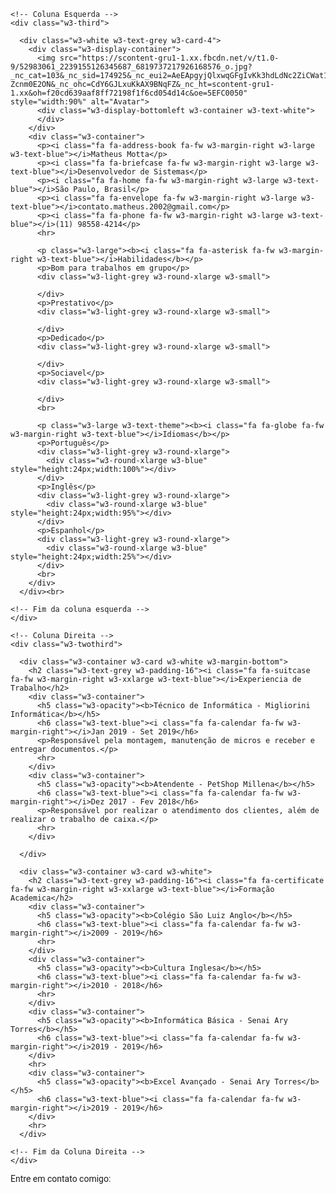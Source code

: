 <!DOCTYPE html>
<html>
<title>Curriculo</title>
<meta charset="UTF-8">
<meta name="viewport" content="width=device-width, initial-scale=1">
<link rel="stylesheet" href="https://www.w3schools.com/w3css/4/w3.css">
<link rel='stylesheet' href='https://fonts.googleapis.com/css?family=Roboto'>
<link rel="stylesheet" href="https://cdnjs.cloudflare.com/ajax/libs/font-awesome/4.7.0/css/font-awesome.min.css">
<style>
html,body,h1,h2,h3,h4,h5,h6 {font-family: "Roboto", sans-serif}
</style>
<body class="w3-light-grey">

<!-- Container da página -->
<div class="w3-content w3-margin-top" style="max-width:1400px;">

  <!-- Grade -->
  <div class="w3-row-padding">
  
    <!-- Coluna Esquerda -->
    <div class="w3-third">
    
      <div class="w3-white w3-text-grey w3-card-4">
        <div class="w3-display-container">
          <img src="https://scontent-gru1-1.xx.fbcdn.net/v/t1.0-9/52983061_2239155126345687_6819737217926168576_o.jpg?_nc_cat=103&_nc_sid=174925&_nc_eui2=AeEApgyjQlxwqGFgIvKk3hdLdNc2ZiCWat101zZmIJZq3dKTS_2dXtMPCy662UwOcydvSZ6MAXjMKC-Zcnm0E2ON&_nc_ohc=CdY6GJLxuKkAX9BNqFZ&_nc_ht=scontent-gru1-1.xx&oh=f20cd639aaf8ff72198f1f6cd054d14c&oe=5EFC0050" style="width:90%" alt="Avatar">
          <div class="w3-display-bottomleft w3-container w3-text-white">
          </div>
        </div>
        <div class="w3-container">
          <p><i class="fa fa-address-book fa-fw w3-margin-right w3-large w3-text-blue"></i>Matheus Motta</p>
          <p><i class="fa fa-briefcase fa-fw w3-margin-right w3-large w3-text-blue"></i>Desenvolvedor de Sistemas</p>
          <p><i class="fa fa-home fa-fw w3-margin-right w3-large w3-text-blue"></i>São Paulo, Brasil</p>
          <p><i class="fa fa-envelope fa-fw w3-margin-right w3-large w3-text-blue"></i>contato.matheus.2002@gmail.com</p>
          <p><i class="fa fa-phone fa-fw w3-margin-right w3-large w3-text-blue"></i>(11) 98558-4214</p>
          <hr>

          <p class="w3-large"><b><i class="fa fa-asterisk fa-fw w3-margin-right w3-text-blue"></i>Habilidades</b></p>
          <p>Bom para trabalhos em grupo</p>
          <div class="w3-light-grey w3-round-xlarge w3-small">
            
          </div>
          <p>Prestativo</p>
          <div class="w3-light-grey w3-round-xlarge w3-small">
           
          </div>
          <p>Dedicado</p>
          <div class="w3-light-grey w3-round-xlarge w3-small">
            
          </div>
          <p>Sociavel</p>
          <div class="w3-light-grey w3-round-xlarge w3-small">
            
          </div>
          <br>

          <p class="w3-large w3-text-theme"><b><i class="fa fa-globe fa-fw w3-margin-right w3-text-blue"></i>Idiomas</b></p>
          <p>Português</p>
          <div class="w3-light-grey w3-round-xlarge">
            <div class="w3-round-xlarge w3-blue" style="height:24px;width:100%"></div>
          </div>
          <p>Inglês</p>
          <div class="w3-light-grey w3-round-xlarge">
            <div class="w3-round-xlarge w3-blue" style="height:24px;width:95%"></div>
          </div>
          <p>Espanhol</p>
          <div class="w3-light-grey w3-round-xlarge">
            <div class="w3-round-xlarge w3-blue" style="height:24px;width:25%"></div>
          </div>
          <br>
        </div>
      </div><br>

    <!-- Fim da coluna esquerda -->
    </div>

    <!-- Coluna Direita -->
    <div class="w3-twothird">
    
      <div class="w3-container w3-card w3-white w3-margin-bottom">
        <h2 class="w3-text-grey w3-padding-16"><i class="fa fa-suitcase fa-fw w3-margin-right w3-xxlarge w3-text-blue"></i>Experiencia de Trabalho</h2>
        <div class="w3-container">
          <h5 class="w3-opacity"><b>Técnico de Informática - Migliorini Informática</b></h5>
          <h6 class="w3-text-blue"><i class="fa fa-calendar fa-fw w3-margin-right"></i>Jan 2019 - Set 2019</h6>
          <p>Responsável pela montagem, manutenção de micros e receber e entregar documentos.</p>
          <hr>
        </div>
        <div class="w3-container">
          <h5 class="w3-opacity"><b>Atendente - PetShop Millena</b></h5>
          <h6 class="w3-text-blue"><i class="fa fa-calendar fa-fw w3-margin-right"></i>Dez 2017 - Fev 2018</h6>
          <p>Responsável por realizar o atendimento dos clientes, além de realizar o trabalho de caixa.</p>
          <hr>
        </div>
        
      </div>

      <div class="w3-container w3-card w3-white">
        <h2 class="w3-text-grey w3-padding-16"><i class="fa fa-certificate fa-fw w3-margin-right w3-xxlarge w3-text-blue"></i>Formação Academica</h2>
        <div class="w3-container">
          <h5 class="w3-opacity"><b>Colégio São Luiz Anglo</b></h5>
          <h6 class="w3-text-blue"><i class="fa fa-calendar fa-fw w3-margin-right"></i>2009 - 2019</h6>
          <hr>
        </div>
        <div class="w3-container">
          <h5 class="w3-opacity"><b>Cultura Inglesa</b></h5>
          <h6 class="w3-text-blue"><i class="fa fa-calendar fa-fw w3-margin-right"></i>2010 - 2018</h6>
          <hr>
        </div>
        <div class="w3-container">
          <h5 class="w3-opacity"><b>Informática Básica - Senai Ary Torres</b></h5>
          <h6 class="w3-text-blue"><i class="fa fa-calendar fa-fw w3-margin-right"></i>2019 - 2019</h6>
        </div>
        <hr>
        <div class="w3-container">
          <h5 class="w3-opacity"><b>Excel Avançado - Senai Ary Torres</b></h5>
          <h6 class="w3-text-blue"><i class="fa fa-calendar fa-fw w3-margin-right"></i>2019 - 2019</h6>
        </div>
        <hr>
      </div>

    <!-- Fim da Coluna Direita -->
    </div>
    
  <!-- Fim da Grade -->
  </div>
  
  <!-- Fim do Container da página -->
</div>

<footer class="w3-container w3-blue w3-center w3-margin-top">
  <p>Entre em contato comigo: </p>
  <i class="fa fa-facebook-official w3-hover-opacity"></i>
  <i class="fa fa-instagram w3-hover-opacity"></i>
  <i class="fa fa-twitter w3-hover-opacity"></i>
  <i class="fa fa-linkedin w3-hover-opacity"></i>
</footer>

</body>
</html>


